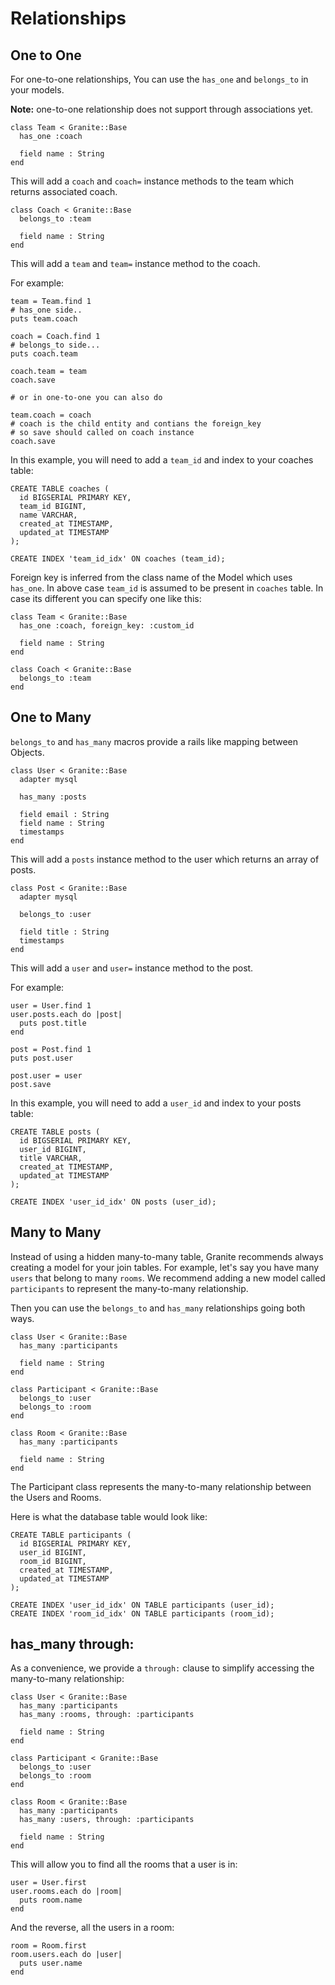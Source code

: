 # Relationships

## One to One

For one-to-one relationships, You can use the `has_one` and `belongs_to` in your models.

**Note:** one-to-one relationship does not support through associations yet.

```crystal
class Team < Granite::Base
  has_one :coach

  field name : String
end
```

This will add a `coach` and `coach=` instance methods to the team which returns associated coach.


```crystal
class Coach < Granite::Base
  belongs_to :team

  field name : String
end
```

This will add a `team` and `team=` instance method to the coach.

For example:

```crystal
team = Team.find 1
# has_one side..
puts team.coach

coach = Coach.find 1
# belongs_to side...
puts coach.team

coach.team = team
coach.save

# or in one-to-one you can also do

team.coach = coach
# coach is the child entity and contians the foreign_key
# so save should called on coach instance
coach.save

```

In this example, you will need to add a `team_id` and index to your coaches table:

```mysql
CREATE TABLE coaches (
  id BIGSERIAL PRIMARY KEY,
  team_id BIGINT,
  name VARCHAR,
  created_at TIMESTAMP,
  updated_at TIMESTAMP
);

CREATE INDEX 'team_id_idx' ON coaches (team_id);
```

Foreign key is inferred from the class name of the Model which uses `has_one`. In above case `team_id` is assumed to be present in `coaches` table. In case its different you can specify one like this:


```crystal
class Team < Granite::Base
  has_one :coach, foreign_key: :custom_id

  field name : String
end

class Coach < Granite::Base
  belongs_to :team
end
```

## One to Many

`belongs_to` and `has_many` macros provide a rails like mapping between Objects.

```crystal
class User < Granite::Base
  adapter mysql

  has_many :posts

  field email : String
  field name : String
  timestamps
end
```

This will add a `posts` instance method to the user which returns an array of posts.

```crystal
class Post < Granite::Base
  adapter mysql

  belongs_to :user

  field title : String
  timestamps
end
```

This will add a `user` and `user=` instance method to the post.

For example:

```crystal
user = User.find 1
user.posts.each do |post|
  puts post.title
end

post = Post.find 1
puts post.user

post.user = user
post.save
```

In this example, you will need to add a `user_id` and index to your posts table:

```mysql
CREATE TABLE posts (
  id BIGSERIAL PRIMARY KEY,
  user_id BIGINT,
  title VARCHAR,
  created_at TIMESTAMP,
  updated_at TIMESTAMP
);

CREATE INDEX 'user_id_idx' ON posts (user_id);
```

## Many to Many

Instead of using a hidden many-to-many table, Granite recommends always creating a model for your join tables.  For example, let's say you have many `users` that belong to many `rooms`. We recommend adding a new model called `participants` to represent the many-to-many relationship.

Then you can use the `belongs_to` and `has_many` relationships going both ways.

```crystal
class User < Granite::Base
  has_many :participants

  field name : String
end

class Participant < Granite::Base
  belongs_to :user
  belongs_to :room
end

class Room < Granite::Base
  has_many :participants

  field name : String
end
```

The Participant class represents the many-to-many relationship between the Users and Rooms.

Here is what the database table would look like:

```mysql
CREATE TABLE participants (
  id BIGSERIAL PRIMARY KEY,
  user_id BIGINT,
  room_id BIGINT,
  created_at TIMESTAMP,
  updated_at TIMESTAMP
);

CREATE INDEX 'user_id_idx' ON TABLE participants (user_id);
CREATE INDEX 'room_id_idx' ON TABLE participants (room_id);
```

## has_many through:

As a convenience, we provide a `through:` clause to simplify accessing the many-to-many relationship:

```crystal
class User < Granite::Base
  has_many :participants
  has_many :rooms, through: :participants

  field name : String
end

class Participant < Granite::Base
  belongs_to :user
  belongs_to :room
end

class Room < Granite::Base
  has_many :participants
  has_many :users, through: :participants

  field name : String
end
```

This will allow you to find all the rooms that a user is in:

```crystal
user = User.first
user.rooms.each do |room|
  puts room.name
end
```

And the reverse, all the users in a room:

```crystal
room = Room.first
room.users.each do |user|
  puts user.name
end
```
